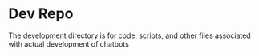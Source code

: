 # Dev Repo
The development directory is for code, scripts, and other files associated with actual development of chatbots
